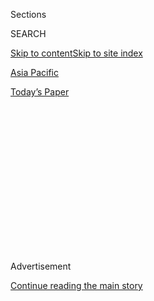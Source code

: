 <div id="app">

<div>

<div>

<div>

<div class="NYTAppHideMasthead css-1q2w90k e1suatyy0">

<div class="section css-ui9rw0 e1suatyy2">

<div class="css-eph4ug er09x8g0">

<div class="css-6n7j50">

</div>

<span class="css-1dv1kvn">Sections</span>

<div class="css-10488qs">

<span class="css-1dv1kvn">SEARCH</span>

</div>

[Skip to content](#site-content)[Skip to site index](#site-index)

</div>

<div id="masthead-section-label" class="css-1wr3we4 eaxe0e00">

[Asia
Pacific](https://www.nytimes3xbfgragh.onion/section/world/asia)

</div>

<div class="css-10698na e1huz5gh0">

</div>

</div>

<div id="masthead-bar-one" class="section hasLinks css-15hmgas e1csuq9d3">

<div class="css-uqyvli e1csuq9d0">

</div>

<div class="css-1uqjmks e1csuq9d1">

</div>

<div class="css-9e9ivx">

[](https://myaccount.nytimes3xbfgragh.onion/auth/login?response_type=cookie&client_id=vi)

</div>

<div class="css-1bvtpon e1csuq9d2">

[Today’s
Paper](https://www.nytimes3xbfgragh.onion/section/todayspaper)

</div>

</div>

</div>

</div>

<div data-aria-hidden="false">

<div id="site-content" data-role="main">

<div>

<div class="css-1aor85t" style="opacity:0.000000001;z-index:-1;visibility:hidden">

<div class="css-1hqnpie">

<div class="css-epjblv">

<span class="css-17xtcya">[Asia
Pacific](/section/world/asia)</span><span class="css-x15j1o">|</span><span class="css-fwqvlz">Court
Acquits Journalist Accused of Defaming South Korean
President</span>

</div>

<div class="css-k008qs">

<div class="css-1iwv8en">

<span class="css-18z7m18"></span>

<div>

</div>

</div>

<span class="css-1n6z4y">https://nyti.ms/229PdDy</span>

<div class="css-1705lsu">

<div class="css-4xjgmj">

<div class="css-4skfbu" data-role="toolbar" data-aria-label="Social Media Share buttons, Save button, and Comments Panel with current comment count" data-testid="share-tools">

  - 
  - 
  - 
  - 
    
    <div class="css-6n7j50">
    
    </div>

  - 

</div>

</div>

</div>

</div>

</div>

</div>

<div class="css-13pd83m">

</div>

<div id="top-wrapper" class="css-1sy8kpn">

<div id="top-slug" class="css-l9onyx">

Advertisement

</div>

[Continue reading the main
story](#after-top)

<div class="ad top-wrapper" style="text-align:center;height:100%;display:block;min-height:250px">

<div id="top" class="place-ad" data-position="top" data-size-key="top">

</div>

</div>

<div id="after-top">

</div>

</div>

<div id="sponsor-wrapper" class="css-1hyfx7x">

<div id="sponsor-slug" class="css-19vbshk">

Supported by

</div>

[Continue reading the main
story](#after-sponsor)

<div id="sponsor" class="ad sponsor-wrapper" style="text-align:center;height:100%;display:block">

</div>

<div id="after-sponsor">

</div>

</div>

<div class="css-1vkm6nb ehdk2mb0">

# Court Acquits Journalist Accused of Defaming South Korean President

</div>

<div class="css-79elbk" data-testid="photoviewer-wrapper">

<div class="css-z3e15g" data-testid="photoviewer-wrapper-hidden">

</div>

<div class="css-1a48zt4 ehw59r15" data-testid="photoviewer-children">

![<span class="css-16f3y1r e13ogyst0" data-aria-hidden="true">Tatsuya
Kato, a former Seoul bureau chief of Japan's Sankei newspaper, center,
at the Central District Court in Seoul, South Korea, on
Thursday.</span><span class="css-cnj6d5 e1z0qqy90" itemprop="copyrightHolder"><span class="css-1ly73wi e1tej78p0">Credit...</span><span><span>Kim
Hong-Ji/Reuters</span></span></span>](https://static01.graylady3jvrrxbe.onion/images/2015/12/18/world/18Southkorea-web/18Southkorea-web-articleLarge.jpg?quality=75&auto=webp&disable=upscale)

</div>

</div>

<div class="css-xt80pu e12qa4dv0">

<div class="css-18e8msd">

<div class="css-vp77d3 epjyd6m0">

<div class="css-1baulvz">

By [<span class="css-1baulvz last-byline" itemprop="name">Choe
Sang-Hun</span>](http://www.nytimes3xbfgragh.onion/by/choe-sang-hun)

</div>

</div>

  - Dec. 17,
    2015

  - 
    
    <div class="css-4xjgmj">
    
    <div class="css-d8bdto" data-role="toolbar" data-aria-label="Social Media Share buttons, Save button, and Comments Panel with current comment count" data-testid="share-tools">
    
      - 
      - 
      - 
      - 
        
        <div class="css-6n7j50">
        
        </div>
    
      - 
    
    </div>
    
    </div>

</div>

</div>

<div class="section meteredContent css-1r7ky0e" name="articleBody" itemprop="articleBody">

<div class="css-1fanzo5 StoryBodyCompanionColumn">

<div class="css-53u6y8">

SEOUL, South Korea — A Seoul court found a Japanese reporter not guilty
on Thursday of defaming President Park Geun-hye of South Korea, whose
government has been accused of using legal channels to try to silence
news reports unfavorable to her administration.

[Tatsuya
Kato](http://www.nytimes3xbfgragh.onion/2014/10/10/world/asia/japan-protests-an-indictment-of-a-journalist-.html "Times article."),
a former Seoul bureau chief of Japan’s right-wing Sankei Shimbun
newspaper, was on trial on the criminal charge of defaming Ms. Park with
an online article published in August 2014 in which he cited what he
called financial industry rumors that Ms. Park may have been having a
romantic encounter with a former aide as a ferry with hundreds of
passengers was sinking off southwestern South Korea.

More than 300 people, most of them teenagers, were killed in the ferry
disaster in April 2014, and the high death toll was partly attributed to
her government’s failure to quickly begin an efficient rescue operation.
One question raised in the domestic news media at the time was whether
Ms. Park was absent from her duties for seven hours on the day of the
sinking.

“This is a natural verdict, and I have no other particular feeling,” Mr.
Kato said in a news conference after his acquittal.

</div>

</div>

<div class="css-1fanzo5 StoryBodyCompanionColumn">

<div class="css-53u6y8">

He said that he suspected his indictment was politically motivated and
that it was a “questionable” practice to “indict a reporter over his
article about a most public figure like the president just because they
didn’t like it.”

Both Ms. Park’s office and the former aide, Chung Yoon-hoi, have
vehemently denied the rumors cited in Mr. Kato’s report. They called the
report maliciously defamatory because they said the reporter made little
effort to verify the rumors — an argument shared by prosecutors when
they indicted him in October 2014.

On Thursday, the Seoul Central District Court delivered its acquittal in
a long-awaited ruling. “The article by the accused contained things
inappropriate, but given that it was written with the public interest in
mind, it falls within the area where the freedom of the press should be
protected in a democratic society,” Judge Lee Dong-geun said.

Prosecutors have a week to appeal.

Ms. Park’s office did not immediately comment on the ruling. The
acquittal came hours after the Foreign Ministry of South Korea revealed
that it had asked the Justice Ministry to consider Japan’s appeal for
leniency for Mr. Kato.

Mr. Kato’s legal trouble began last year when conservative South Korean
civic groups, including anti-Japanese nationalist activists, sued him.
His subsequent indictment came as a string of criminal investigations
and lawsuits under Ms. Park led rights groups to criticize the way her
government dealt with its detractors and to question how much freedom of
expression was tolerated.

</div>

</div>

<div class="css-1fanzo5 StoryBodyCompanionColumn">

<div class="css-53u6y8">

In a report on South Korea in November, the United Nations Human Rights
Committee voiced concern about “the increasing use of criminal
defamation laws to prosecute persons who criticize government action and
obstruct business interests, and of the harsh sentences, including
lengthy prison sentences, attached to such legal provisions.”

South Korea should “promote a culture of tolerance regarding criticism,
which is essential for a functioning democracy,” the report said.

Phil Robertson, a deputy director for Asia at Human Rights Watch, said
that criminal defamation laws like South Korea’s “have a chilling effect
on freedom of expression, and work against the public interest by
gagging critics and whistle-blowers and stifling a free press.”

“We firmly believe that journalists should not be criminalized for just
doing their jobs,” he said, commenting on Mr. Kato’s case.

Throughout the trial, Mr. Kato and his lawyers pleaded innocence, saying
that his article served the public’s interest by asking what the
president was doing during one of the country’s biggest disasters in
years. Prosecutors had requested an 18-month prison term for Mr. Kato,
contending that the article was both false and defamatory.

South Korea promotes itself as one of Asia’s most vibrant democracies, a
far cry from the dictatorship it once was under military-backed
strongmen, including Ms. Park’s father, President Park Chung-hee. Its
news outlets reflect a wide spectrum of political views, and its social
media can be critical of Ms. Park.

South Koreans turn vociferous over any sign of repression of the freedom
of speech.

But many South Koreans did not sympathize with Mr. Kato. His newspaper,
the Sankei, is reviled here for carrying articles that residents say
belittle their country and help bolster kenkan, or “hate Korea,”
sentiment in Japan. The Sankei serves as a popular channel for
conservative politicians in Japan who contend that Korean women
recruited to serve as sex slaves for Japanese soldiers during World War
II were prostitutes.

Japan repeatedly protested Mr. Kato’s indictment, as his case became the
latest spat to divide South Korea and Japan, whose relations have long
been strained over historical and territorial disputes arising from
Japan’s 35-year colonial rule of Korea until its defeat in World War II.

</div>

</div>

</div>

<div>

</div>

<div>

</div>

<div>

</div>

<div>

<div id="bottom-wrapper" class="css-1ede5it">

<div id="bottom-slug" class="css-l9onyx">

Advertisement

</div>

[Continue reading the main
story](#after-bottom)

<div id="bottom" class="ad bottom-wrapper" style="text-align:center;height:100%;display:block;min-height:90px">

</div>

<div id="after-bottom">

</div>

</div>

</div>

</div>

</div>

## Site Index

<div>

</div>

## Site Information Navigation

  - [© <span>2020</span> <span>The New York Times
    Company</span>](https://help.nytimes3xbfgragh.onion/hc/en-us/articles/115014792127-Copyright-notice)

<!-- end list -->

  - [NYTCo](https://www.nytco.com/)
  - [Contact
    Us](https://help.nytimes3xbfgragh.onion/hc/en-us/articles/115015385887-Contact-Us)
  - [Work with us](https://www.nytco.com/careers/)
  - [Advertise](https://nytmediakit.com/)
  - [T Brand Studio](http://www.tbrandstudio.com/)
  - [Your Ad
    Choices](https://www.nytimes3xbfgragh.onion/privacy/cookie-policy#how-do-i-manage-trackers)
  - [Privacy](https://www.nytimes3xbfgragh.onion/privacy)
  - [Terms of
    Service](https://help.nytimes3xbfgragh.onion/hc/en-us/articles/115014893428-Terms-of-service)
  - [Terms of
    Sale](https://help.nytimes3xbfgragh.onion/hc/en-us/articles/115014893968-Terms-of-sale)
  - [Site
    Map](https://spiderbites.nytimes3xbfgragh.onion)
  - [Help](https://help.nytimes3xbfgragh.onion/hc/en-us)
  - [Subscriptions](https://www.nytimes3xbfgragh.onion/subscription?campaignId=37WXW)

</div>

</div>

</div>

</div>
